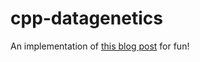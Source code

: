 # cpp-datagenetics
An implementation of [this blog post](http://datagenetics.com/blog/april2009/index.html) for fun!
